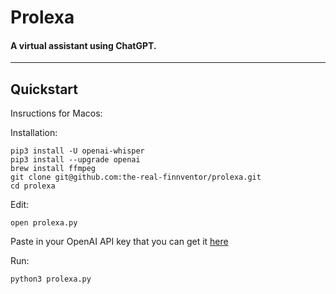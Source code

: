 # Prolexa

#### A virtual assistant using ChatGPT.
---
## Quickstart
Insructions for Macos:

Installation:
```
pip3 install -U openai-whisper
pip3 install --upgrade openai
brew install ffmpeg
git clone git@github.com:the-real-finnventor/prolexa.git
cd prolexa
```

Edit:
```
open prolexa.py
```

Paste in your OpenAI API key that you can get it [here](https://platform.openai.com/account/api-keys)

Run:
```
python3 prolexa.py
```
